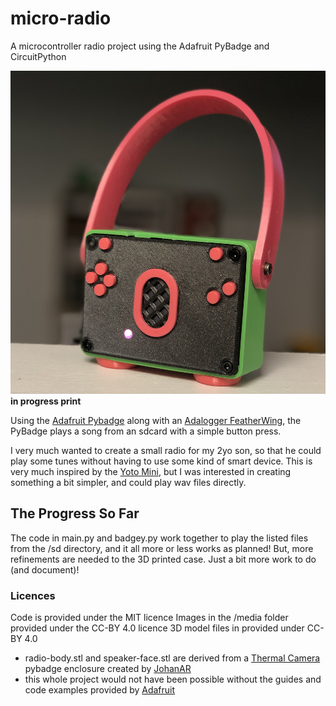 # micro-radio
A microcontroller radio project using the Adafruit PyBadge and CircuitPython

![](/media/version2.jpeg)
**in progress print**

Using the [Adafruit Pybadge](https://www.adafruit.com/product/4200) along with an [Adalogger FeatherWing](https://www.adafruit.com/product/2922), the PyBadge plays a song from an sdcard with a simple button press.

I very much wanted to create a small radio for my 2yo son, so that he could play some tunes without having to use some kind of smart device. This is very much inspired by the [Yoto Mini](https://ca.yotoplay.com/yoto-mini), but I was interested in creating something a bit simpler, and could play wav files directly.

## The Progress So Far
The code in main.py and badgey.py work together to play the listed files from the /sd directory, and it all more or less works as planned! But, more refinements are needed to the 3D printed case. Just a bit more work to do (and document)!

### Licences
Code is provided under the MIT licence
Images in the /media folder provided under the CC-BY 4.0 licence
3D model files in provided under CC-BY 4.0
- radio-body.stl and speaker-face.stl are derived from a [Thermal Camera](https://www.printables.com/model/239602-thermal-camera) pybadge enclosure created by [JohanAR](https://www.printables.com/social/223044-johanar/about)
- this whole project would not have been possible without the guides and code examples provided by [Adafruit](https://learn.adafruit.com/adafruit-pybadge)
